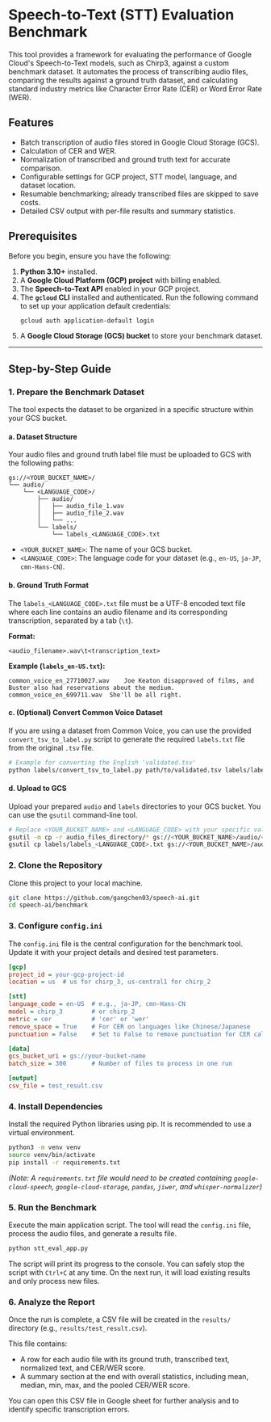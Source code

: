 # Speech-to-Text (STT) Evaluation Benchmark

This tool provides a framework for evaluating the performance of Google Cloud's Speech-to-Text models, such as Chirp3, against a custom benchmark dataset. It automates the process of transcribing audio files, comparing the results against a ground truth dataset, and calculating standard industry metrics like Character Error Rate (CER) or Word Error Rate (WER).

## Features

- Batch transcription of audio files stored in Google Cloud Storage (GCS).
- Calculation of CER and WER.
- Normalization of transcribed and ground truth text for accurate comparison.
- Configurable settings for GCP project, STT model, language, and dataset location.
- Resumable benchmarking; already transcribed files are skipped to save costs.
- Detailed CSV output with per-file results and summary statistics.

## Prerequisites

Before you begin, ensure you have the following:

1.  **Python 3.10+** installed.
2.  A **Google Cloud Platform (GCP) project** with billing enabled.
3.  The **Speech-to-Text API** enabled in your GCP project.
4.  The **`gcloud` CLI** installed and authenticated. Run the following command to set up your application default credentials:
    ```sh
    gcloud auth application-default login
    ```
5.  A **Google Cloud Storage (GCS) bucket** to store your benchmark dataset.

---

## Step-by-Step Guide

### 1. Prepare the Benchmark Dataset

The tool expects the dataset to be organized in a specific structure within your GCS bucket.

#### a. Dataset Structure

Your audio files and ground truth label file must be uploaded to GCS with the following paths:

```
gs://<YOUR_BUCKET_NAME>/
└── audio/
    └── <LANGUAGE_CODE>/
        ├── audio/
        │   ├── audio_file_1.wav
        │   ├── audio_file_2.wav
        │   └── ...
        └── labels/
            └── labels_<LANGUAGE_CODE>.txt
```

-   `<YOUR_BUCKET_NAME>`: The name of your GCS bucket.
-   `<LANGUAGE_CODE>`: The language code for your dataset (e.g., `en-US`, `ja-JP`, `cmn-Hans-CN`).

#### b. Ground Truth Format

The `labels_<LANGUAGE_CODE>.txt` file must be a UTF-8 encoded text file where each line contains an audio filename and its corresponding transcription, separated by a tab (`\t`).

**Format:**
```
<audio_filename>.wav\t<transcription_text>
```

**Example (`labels_en-US.txt`):**
```
common_voice_en_27710027.wav	Joe Keaton disapproved of films, and Buster also had reservations about the medium.
common_voice_en_699711.wav	She'll be all right.
```

#### c. (Optional) Convert Common Voice Dataset

If you are using a dataset from Common Voice, you can use the provided `convert_tsv_to_label.py` script to generate the required `labels.txt` file from the original `.tsv` file.

```sh
# Example for converting the English 'validated.tsv'
python labels/convert_tsv_to_label.py path/to/validated.tsv labels/labels_en-US.txt
```

#### d. Upload to GCS

Upload your prepared `audio` and `labels` directories to your GCS bucket. You can use the `gsutil` command-line tool.

```sh
# Replace <YOUR_BUCKET_NAME> and <LANGUAGE_CODE> with your specific values
gsutil -m cp -r audio_files_directory/* gs://<YOUR_BUCKET_NAME>/audio/<LANGUAGE_CODE>/audio/
gsutil cp labels/labels_<LANGUAGE_CODE>.txt gs://<YOUR_BUCKET_NAME>/audio/<LANGUAGE_CODE>/labels/
```

### 2. Clone the Repository

Clone this project to your local machine.

```sh
git clone https://github.com/gangchen03/speech-ai.git
cd speech-ai/benchmark
```

### 3. Configure `config.ini`

The `config.ini` file is the central configuration for the benchmark tool. Update it with your project details and desired test parameters.

```ini
[gcp]
project_id = your-gcp-project-id
location = us  # us for chirp_3, us-central1 for chirp_2

[stt]
language_code = en-US  # e.g., ja-JP, cmn-Hans-CN
model = chirp_3        # or chirp_2
metric = cer           # 'cer' or 'wer'
remove_space = True    # For CER on languages like Chinese/Japanese
punctuation = False    # Set to False to remove punctuation for CER calculation

[data]
gcs_bucket_uri = gs://your-bucket-name
batch_size = 300       # Number of files to process in one run

[output]
csv_file = test_result.csv
```

### 4. Install Dependencies

Install the required Python libraries using pip. It is recommended to use a virtual environment.

```sh
python3 -m venv venv
source venv/bin/activate
pip install -r requirements.txt
```

*(Note: A `requirements.txt` file would need to be created containing `google-cloud-speech`, `google-cloud-storage`, `pandas`, `jiwer`, and `whisper-normalizer`)*

### 5. Run the Benchmark

Execute the main application script. The tool will read the `config.ini` file, process the audio files, and generate a results file.

```sh
python stt_eval_app.py
```

The script will print its progress to the console. You can safely stop the script with `Ctrl+C` at any time. On the next run, it will load existing results and only process new files.

### 6. Analyze the Report

Once the run is complete, a CSV file will be created in the `results/` directory (e.g., `results/test_result.csv`).

This file contains:
-   A row for each audio file with its ground truth, transcribed text, normalized text, and CER/WER score.
-   A summary section at the end with overall statistics, including mean, median, min, max, and the pooled CER/WER score.

You can open this CSV file in Google sheet for further analysis and to identify specific transcription errors.